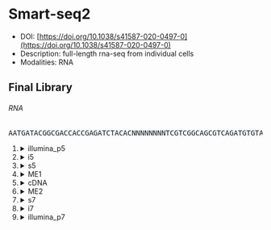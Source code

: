 # Smart-seq2
- DOI: [https://doi.org/10.1038/s41587-020-0497-0](https://doi.org/10.1038/s41587-020-0497-0)
- Description: full-length rna-seq from individual cells
- Modalities: RNA
    
## Final Library
###### RNA
<pre style="overflow-x: auto; text-align: left; background-color: #f6f8fa">AATGATACGGCGACCACCGAGATCTACACNNNNNNNNTCGTCGGCAGCGTCAGATGTGTATAAGAGACAGXCTGTCTCTTATACACATCTCCGAGCCCACGAGACNNNNNNNNATCTCGTATGCCGTCTTCTGCTTG</pre>
1. <details><summary>illumina_p5</summary>

   - sequence_type: fixed
   - sequence: <pre style="overflow-x: auto; text-align: left; margin: 0; display: inline;">AATGATACGGCGACCACCGAGATCTACAC</pre>
   - min_len: 29
   - max_len: 29
   - onlist: None
   </details>
2. <details><summary>i5</summary>

   - sequence_type: onlist
   - sequence: <pre style="overflow-x: auto; text-align: left; margin: 0; display: inline;">NNNNNNNN</pre>
   - min_len: 10
   - max_len: 10
   - onlist: {'filename': 'i5_onlist.txt', 'md5': None}
   </details>
3. <details><summary>s5</summary>

   - sequence_type: fixed
   - sequence: <pre style="overflow-x: auto; text-align: left; margin: 0; display: inline;">TCGTCGGCAGCGTC</pre>
   - min_len: 14
   - max_len: 14
   - onlist: None
   </details>
4. <details><summary>ME1</summary>

   - sequence_type: fixed
   - sequence: <pre style="overflow-x: auto; text-align: left; margin: 0; display: inline;">AGATGTGTATAAGAGACAG</pre>
   - min_len: 19
   - max_len: 19
   - onlist: None
   </details>
5. <details><summary>cDNA</summary>

   - sequence_type: random
   - sequence: <pre style="overflow-x: auto; text-align: left; margin: 0; display: inline;">X</pre>
   - min_len: 1
   - max_len: 98
   - onlist: None
   </details>
6. <details><summary>ME2</summary>

   - sequence_type: fixed
   - sequence: <pre style="overflow-x: auto; text-align: left; margin: 0; display: inline;">CTGTCTCTTATACACATCT</pre>
   - min_len: 19
   - max_len: 19
   - onlist: None
   </details>
7. <details><summary>s7</summary>

   - sequence_type: fixed
   - sequence: <pre style="overflow-x: auto; text-align: left; margin: 0; display: inline;">CCGAGCCCACGAGAC</pre>
   - min_len: 15
   - max_len: 15
   - onlist: None
   </details>
8. <details><summary>i7</summary>

   - sequence_type: onlist
   - sequence: <pre style="overflow-x: auto; text-align: left; margin: 0; display: inline;">NNNNNNNN</pre>
   - min_len: 8
   - max_len: 8
   - onlist: {'filename': 'i7_onlist.txt', 'md5': None}
   </details>
9. <details><summary>illumina_p7</summary>

   - sequence_type: None
   - sequence: <pre style="overflow-x: auto; text-align: left; margin: 0; display: inline;">ATCTCGTATGCCGTCTTCTGCTTG</pre>
   - min_len: 24
   - max_len: 24
   - onlist: None
   </details>

